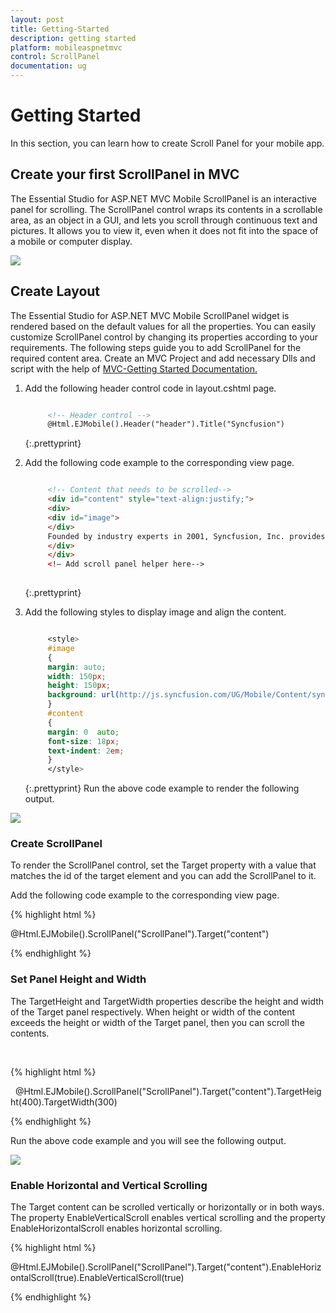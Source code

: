 ```yaml
---
layout: post
title: Getting-Started
description: getting started
platform: mobileaspnetmvc
control: ScrollPanel
documentation: ug
---
```


# Getting Started

In this section, you can learn how to create Scroll Panel for your mobile app.

## Create your first ScrollPanel in MVC

The Essential Studio for ASP.NET MVC Mobile ScrollPanel is an interactive panel for scrolling. The ScrollPanel control wraps its contents in a scrollable area, as an object in a GUI, and lets you scroll through continuous text and pictures. It allows you to view it, even when it does not fit into the space of a mobile or computer display.


![](Getting-Started_images/Getting-Started_img1.png)



## Create Layout

The Essential Studio for ASP.NET MVC Mobile ScrollPanel widget is rendered based on the default values for all the properties. You can easily customize ScrollPanel control by changing its properties according to your requirements. The following steps guide you to add ScrollPanel for the required content area. Create an MVC Project and add necessary Dlls and script with the help of [MVC-Getting Started Documentation.](http://help.syncfusion.com/ug/js/Documents/gettingstartedwithmv.htm)


1. Add the following header control code in layout.cshtml page.
   
   ~~~ html
   
		<!-- Header control -->
		@Html.EJMobile().Header("header").Title("Syncfusion")
   
   ~~~
   {:.prettyprint}


2. Add the following code example to the corresponding view page.
   
   ~~~ html
   
		<!-- Content that needs to be scrolled-->
		<div id="content" style="text-align:justify;">
		<div>
		<div id="image">
		</div>
		Founded by industry experts in 2001, Syncfusion, Inc. provides the broadest range of enterprise-class software components and tools for the Microsoft .NET platform. With Syncfusion, developers can move beyond simply coding applications to delivering real business innovation—the elegant user interfaces, business intelligence dashboards, and sophisticated reporting that today's business users need, in the formats they demand. Our award-winning .NET components and controls are designed to meet your evolving development needs, whether you're working in Windows Forms, WPF, ASP.NET, ASP.NET MVC, or Silverlight. At Syncfusion, we uncompromisingly strive for excellence in order to offer the very best value to our customers—from small ISVs to Fortune 100 companies. Our most successful product is Essential Studio. For more details about Essential Studio please click the below.
		</div>
		</div>
		<!— Add scroll panel helper here-->
  
   ~~~
   {:.prettyprint}

3. Add the following styles to display image and align the content.
   
   ~~~ css
   
		<style>
		#image
		{
		margin: auto;
		width: 150px;
		height: 150px;
		background: url(http://js.syncfusion.com/UG/Mobile/Content/syncfusion.png) center / 150px 150px;
		}
		#content
		{
		margin: 0  auto;
		font-size: 18px;
		text-indent: 2em;
		}
		</style>
   ~~~
   {:.prettyprint}
Run the above code example to render the following output.

![](Getting-Started_images/Getting-Started_img2.png)



### Create ScrollPanel

To render the ScrollPanel control, set the Target property with a value that matches the id of the target element and you can add the ScrollPanel to it. 

Add the following code example to the corresponding view page.

<!-- Scroll Panel control -->

{% highlight html %}

@Html.EJMobile().ScrollPanel("ScrollPanel").Target("content")

{% endhighlight %}

### Set Panel Height and Width



The TargetHeight and TargetWidth properties describe the height and width of the Target panel respectively. When height or width of the content exceeds the height or width of the Target panel, then you can scroll the contents. 

 <!-- Scroll Panel control -->

{% highlight html %}

  @Html.EJMobile().ScrollPanel("ScrollPanel").Target("content").TargetHeight(400).TargetWidth(300)


{% endhighlight %}

Run the above code example and you will see the following output.

![](Getting-Started_images/Getting-Started_img3.png)



### Enable Horizontal and Vertical Scrolling

The Target content can be scrolled vertically or horizontally or in both ways. The property EnableVerticalScroll enables vertical scrolling and the property EnableHorizontalScroll enables horizontal scrolling.

<!-- Scroll Panel control -->

{% highlight html %}

@Html.EJMobile().ScrollPanel("ScrollPanel").Target("content").EnableHorizontalScroll(true).EnableVerticalScroll(true)



{% endhighlight %}
